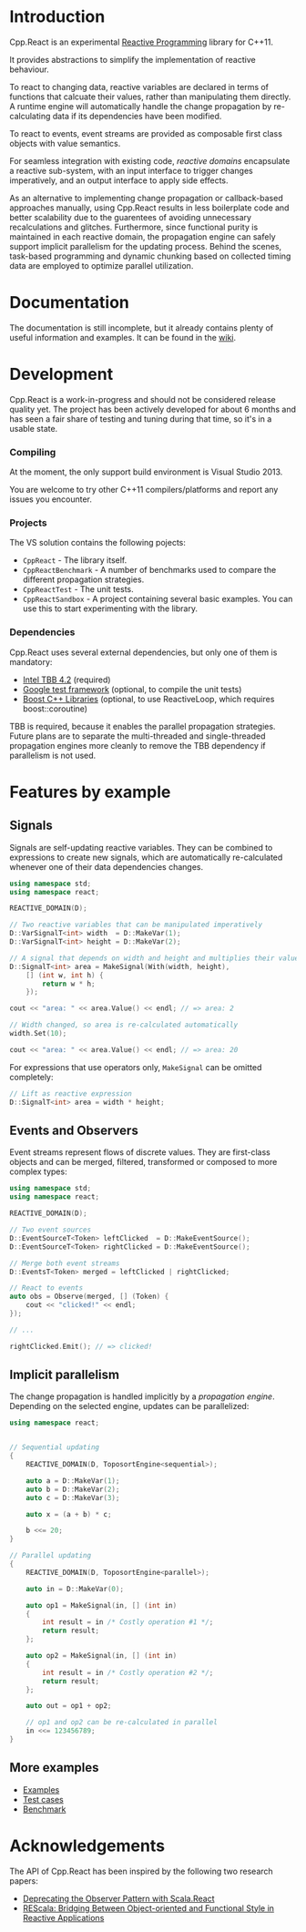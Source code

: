 # Introduction
Cpp.React is an experimental [Reactive Programming](http://en.wikipedia.org/wiki/Reactive_programming) library for C++11.

It provides abstractions to simplify the implementation of reactive behaviour.

To react to changing data, reactive variables are declared in terms of functions that calcuate their values, rather than manipulating them directly.
A runtime engine will automatically handle the change propagation by re-calculating data if its dependencies have been modified.

To react to events, event streams are provided as composable first class objects with value semantics.

For seamless integration with existing code, _reactive domains_ encapsulate a reactive sub-system, with an input interface to trigger changes imperatively, and an output interface to apply side effects.

As an alternative to implementing change propagation or callback-based approaches manually, using Cpp.React results in less boilerplate code and better scalability due to the guarentees of avoiding unnecessary recalculations and glitches.
Furthermore, since functional purity is maintained in each reactive domain, the propagation engine can safely support implicit parallelism for the updating process.
Behind the scenes, task-based programming and dynamic chunking based on collected timing data are employed to optimize parallel utilization.

# Documentation
The documentation is still incomplete, but it already contains plenty of useful information and examples.
It can be found in the [wiki](https://github.com/schlangster/cpp.react/wiki).

# Development
Cpp.React is a work-in-progress and should not be considered release quality yet.
The project has been actively developed for about 6 months and has seen a fair share of testing and tuning during that time, so it's in a usable state.

### Compiling
At the moment, the only support build environment is Visual Studio 2013.

You are welcome to try other C++11 compilers/platforms and report any issues you encounter.

### Projects
The VS solution contains the following pojects:

* `CppReact` - The library itself.
* `CppReactBenchmark` - A number of benchmarks used to compare the different propagation strategies.
* `CppReactTest` - The unit tests.
* `CppReactSandbox` - A project containing several basic examples. You can use this to start experimenting with the library.

### Dependencies
Cpp.React uses several external dependencies, but only one of them is mandatory:

* [Intel TBB 4.2](https://www.threadingbuildingblocks.org/) (required)
* [Google test framework](https://code.google.com/p/googletest/) (optional, to compile the unit tests)
* [Boost C++ Libraries](http://www.boost.org/) (optional, to use ReactiveLoop, which requires boost::coroutine)

TBB is required, because it enables the parallel propagation strategies.
Future plans are to separate the multi-threaded and single-threaded propagation engines more cleanly to remove the TBB dependency if parallelism is not used.

# Features by example

## Signals

Signals are self-updating reactive variables.
They can be combined to expressions to create new signals, which are automatically re-calculated whenever one of their data dependencies changes.

```C++
using namespace std;
using namespace react;

REACTIVE_DOMAIN(D);

// Two reactive variables that can be manipulated imperatively
D::VarSignalT<int> width  = D::MakeVar(1);
D::VarSignalT<int> height = D::MakeVar(2);

// A signal that depends on width and height and multiplies their values
D::SignalT<int> area = MakeSignal(With(width, height),
    [] (int w, int h) {
        return w * h;
    });

cout << "area: " << area.Value() << endl; // => area: 2

// Width changed, so area is re-calculated automatically
width.Set(10);

cout << "area: " << area.Value() << endl; // => area: 20
```

For expressions that use operators only, `MakeSignal` can be omitted completely:
```C++
// Lift as reactive expression
D::SignalT<int> area = width * height;
```

## Events and Observers

Event streams represent flows of discrete values.
They are first-class objects and can be merged, filtered, transformed or composed to more complex types:

```C++
using namespace std;
using namespace react;

REACTIVE_DOMAIN(D);

// Two event sources
D::EventSourceT<Token> leftClicked  = D::MakeEventSource();
D::EventSourceT<Token> rightClicked = D::MakeEventSource();

// Merge both event streams
D::EventsT<Token> merged = leftClicked | rightClicked;

// React to events
auto obs = Observe(merged, [] (Token) {
    cout << "clicked!" << endl;
});

// ...

rightClicked.Emit(); // => clicked!
```

## Implicit parallelism

The change propagation is handled implicitly by a _propagation engine_.
Depending on the selected engine, updates can be parallelized:

```C++
using namespace react;


// Sequential updating
{
    REACTIVE_DOMAIN(D, ToposortEngine<sequential>);

    auto a = D::MakeVar(1);
    auto b = D::MakeVar(2);
    auto c = D::MakeVar(3);

    auto x = (a + b) * c;

    b <<= 20;
}

// Parallel updating
{
    REACTIVE_DOMAIN(D, ToposortEngine<parallel>);

    auto in = D::MakeVar(0);

    auto op1 = MakeSignal(in, [] (int in)
    {
        int result = in /* Costly operation #1 */;
        return result;
    };

    auto op2 = MakeSignal(in, [] (int in)
    {
        int result = in /* Costly operation #2 */;
        return result;
    };

    auto out = op1 + op2;

    // op1 and op2 can be re-calculated in parallel
    in <<= 123456789;
}
```

## More examples

* [Examples](https://github.com/schlangster/cpp.react/blob/master/src/sandbox/Main.cpp)
* [Test cases](https://github.com/schlangster/cpp.react/tree/master/src/test)
* [Benchmark](https://github.com/schlangster/cpp.react/blob/master/src/benchmark/BenchmarkLifeSim.h)

# Acknowledgements

The API of Cpp.React has been inspired by the following two research papers:

* [Deprecating the Observer Pattern with Scala.React](http://infoscience.epfl.ch/record/176887/files/DeprecatingObservers2012.pdf)
* [REScala: Bridging Between Object-oriented and Functional Style in Reactive Applications](http://www.stg.tu-darmstadt.de/media/st/research/rescala_folder/REScala-Bridging-The-Gap-Between-Object-Oriented-And-Functional-Style-In-Reactive-Applications.pdf)
